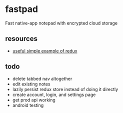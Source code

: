 # fastpad
Fast native-app notepad with encrypted cloud storage

## resources

- [useful simple example of redux](https://codesandbox.io/s/github/reactjs/redux/tree/master/examples/todos)

## todo

- delete tabbed nav altogether
- edit existing notes
- lazily persist redux store instead of doing it directly
- create account, login, and settings page
- get prod api working
- android testing
